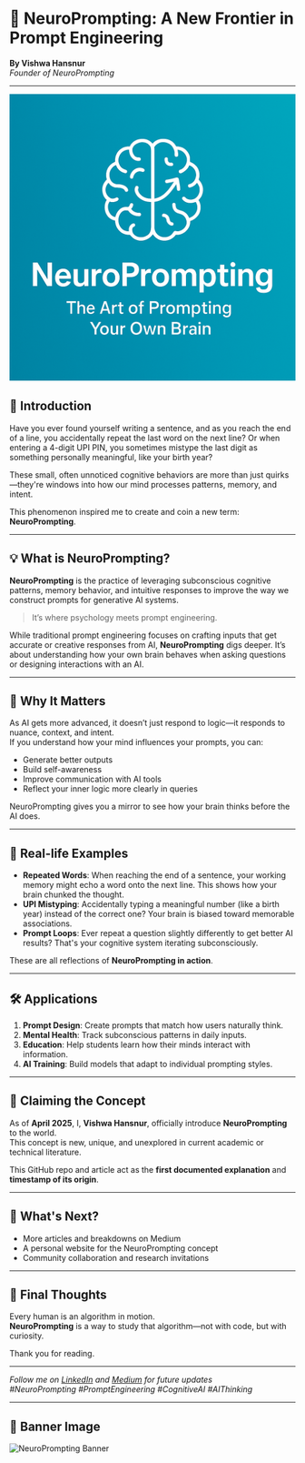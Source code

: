 # 🧠 NeuroPrompting: A New Frontier in Prompt Engineering

**By Vishwa Hansnur**  
*Founder of NeuroPrompting*

---
![NeuroPrompting Banner](NeuroPrompting.png)
## 🧠 Introduction

Have you ever found yourself writing a sentence, and as you reach the end of a line, you accidentally repeat the last word on the next line? Or when entering a 4-digit UPI PIN, you sometimes mistype the last digit as something personally meaningful, like your birth year?

These small, often unnoticed cognitive behaviors are more than just quirks—they're windows into how our mind processes patterns, memory, and intent.

This phenomenon inspired me to create and coin a new term: **NeuroPrompting**.

---

## 💡 What is NeuroPrompting?

**NeuroPrompting** is the practice of leveraging subconscious cognitive patterns, memory behavior, and intuitive responses to improve the way we construct prompts for generative AI systems.

> It’s where psychology meets prompt engineering.

While traditional prompt engineering focuses on crafting inputs that get accurate or creative responses from AI, **NeuroPrompting** digs deeper. It’s about understanding how your own brain behaves when asking questions or designing interactions with an AI.

---

## 🎯 Why It Matters

As AI gets more advanced, it doesn’t just respond to logic—it responds to nuance, context, and intent.  
If you understand how your mind influences your prompts, you can:

- Generate better outputs
- Build self-awareness
- Improve communication with AI tools
- Reflect your inner logic more clearly in queries

NeuroPrompting gives you a mirror to see how your brain thinks before the AI does.

---

## 🧩 Real-life Examples

- **Repeated Words**: When reaching the end of a sentence, your working memory might echo a word onto the next line. This shows how your brain chunked the thought.
- **UPI Mistyping**: Accidentally typing a meaningful number (like a birth year) instead of the correct one? Your brain is biased toward memorable associations.
- **Prompt Loops**: Ever repeat a question slightly differently to get better AI results? That's your cognitive system iterating subconsciously.

These are all reflections of **NeuroPrompting in action**.

---

## 🛠️ Applications

1. **Prompt Design**: Create prompts that match how users naturally think.
2. **Mental Health**: Track subconscious patterns in daily inputs.
3. **Education**: Help students learn how their minds interact with information.
4. **AI Training**: Build models that adapt to individual prompting styles.

---

## 🧾 Claiming the Concept

As of **April 2025**, I, **Vishwa Hansnur**, officially introduce **NeuroPrompting** to the world.  
This concept is new, unique, and unexplored in current academic or technical literature.

This GitHub repo and article act as the **first documented explanation** and **timestamp of its origin**.

---

## 🚀 What's Next?

- More articles and breakdowns on Medium
- A personal website for the NeuroPrompting concept
- Community collaboration and research invitations

---

## 📌 Final Thoughts

Every human is an algorithm in motion.  
**NeuroPrompting** is a way to study that algorithm—not with code, but with curiosity.

Thank you for reading.

---

*Follow me on [LinkedIn](#) and [Medium](#) for future updates*  
*#NeuroPrompting #PromptEngineering #CognitiveAI #AIThinking*

---

## 📸 Banner Image

![NeuroPrompting Banner](neuroprompting_banner.png)


